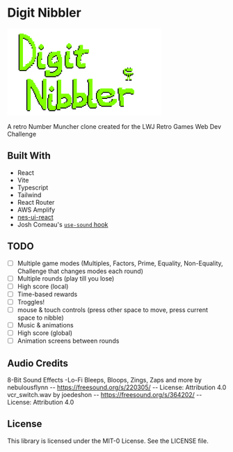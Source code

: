 # Digit Nibbler

![Digit Nibbler Logo Banner](/public/main-menu.svg)

A retro Number Muncher clone created for the LWJ Retro Games Web Dev Challenge

## Built With

- React
- Vite
- Typescript
- Tailwind
- React Router
- AWS Amplify
- [nes-ui-react](https://kyr0.github.io/nes-ui-react/)
- Josh Comeau's [`use-sound` hook](https://www.joshwcomeau.com/react/announcing-use-sound-react-hook/)

## TODO

- [ ] Multiple game modes (Multiples, Factors, Prime, Equality, Non-Equality, Challenge that changes modes each round)
- [ ] Multiple rounds (play till you lose)
- [ ] High score (local)
- [ ] Time-based rewards
- [ ] Troggles!
- [ ] mouse & touch controls (press other space to move, press current space to nibble)
- [ ] Music & animations
- [ ] High score (global)
- [ ] Animation screens between rounds

## Audio Credits

8-Bit Sound Effects -Lo-Fi Bleeps, Bloops, Zings, Zaps and more by nebulousflynn -- https://freesound.org/s/220305/ -- License: Attribution 4.0
vcr_switch.wav by joedeshon -- https://freesound.org/s/364202/ -- License: Attribution 4.0

## License

This library is licensed under the MIT-0 License. See the LICENSE file.
